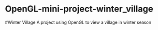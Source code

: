 # OpenGL-mini-project-winter_village
#Winter Village 
A project using OpenGL to view a village in  winter season
